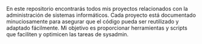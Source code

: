 En este repositorio encontrarás todos mis proyectos relacionados con la administración de sistemas informáticos. 
Cada proyecto está documentado minuciosamente para asegurar que el código pueda ser reutilizado y adaptado fácilmente. 
Mi objetivo es proporcionar herramientas y scripts que faciliten y optimicen las tareas de sysadmin.
